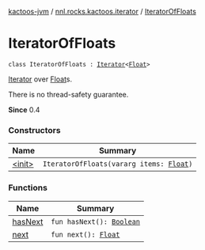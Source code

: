 [kactoos-jvm](../../index.md) / [nnl.rocks.kactoos.iterator](../index.md) / [IteratorOfFloats](./index.md)

# IteratorOfFloats

`class IteratorOfFloats : `[`Iterator`](https://kotlinlang.org/api/latest/jvm/stdlib/kotlin.collections/-iterator/index.html)`<`[`Float`](https://kotlinlang.org/api/latest/jvm/stdlib/kotlin/-float/index.html)`>`

[Iterator](https://kotlinlang.org/api/latest/jvm/stdlib/kotlin.collections/-iterator/index.html) over [Float](https://kotlinlang.org/api/latest/jvm/stdlib/kotlin/-float/index.html)s.

There is no thread-safety guarantee.

**Since**
0.4

### Constructors

| Name | Summary |
|---|---|
| [&lt;init&gt;](-init-.md) | `IteratorOfFloats(vararg items: `[`Float`](https://kotlinlang.org/api/latest/jvm/stdlib/kotlin/-float/index.html)`)` |

### Functions

| Name | Summary |
|---|---|
| [hasNext](has-next.md) | `fun hasNext(): `[`Boolean`](https://kotlinlang.org/api/latest/jvm/stdlib/kotlin/-boolean/index.html) |
| [next](next.md) | `fun next(): `[`Float`](https://kotlinlang.org/api/latest/jvm/stdlib/kotlin/-float/index.html) |
